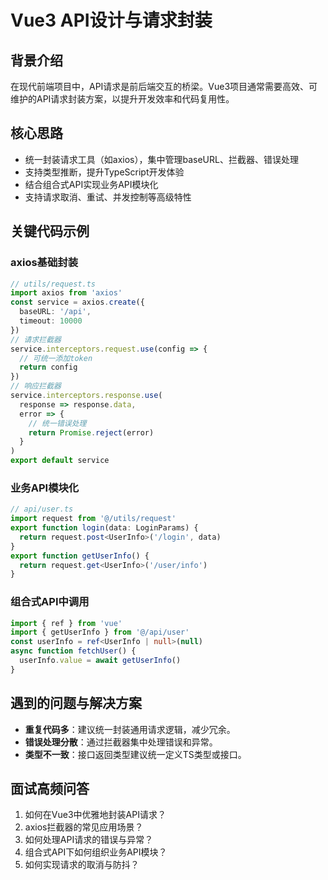 # Vue3 API设计与请求封装

## 背景介绍
在现代前端项目中，API请求是前后端交互的桥梁。Vue3项目通常需要高效、可维护的API请求封装方案，以提升开发效率和代码复用性。

## 核心思路
- 统一封装请求工具（如axios），集中管理baseURL、拦截器、错误处理
- 支持类型推断，提升TypeScript开发体验
- 结合组合式API实现业务API模块化
- 支持请求取消、重试、并发控制等高级特性

## 关键代码示例
### axios基础封装
```typescript
// utils/request.ts
import axios from 'axios'
const service = axios.create({
  baseURL: '/api',
  timeout: 10000
})
// 请求拦截器
service.interceptors.request.use(config => {
  // 可统一添加token
  return config
})
// 响应拦截器
service.interceptors.response.use(
  response => response.data,
  error => {
    // 统一错误处理
    return Promise.reject(error)
  }
)
export default service
```

### 业务API模块化
```typescript
// api/user.ts
import request from '@/utils/request'
export function login(data: LoginParams) {
  return request.post<UserInfo>('/login', data)
}
export function getUserInfo() {
  return request.get<UserInfo>('/user/info')
}
```

### 组合式API中调用
```typescript
import { ref } from 'vue'
import { getUserInfo } from '@/api/user'
const userInfo = ref<UserInfo | null>(null)
async function fetchUser() {
  userInfo.value = await getUserInfo()
}
```

## 遇到的问题与解决方案
- **重复代码多**：建议统一封装通用请求逻辑，减少冗余。
- **错误处理分散**：通过拦截器集中处理错误和异常。
- **类型不一致**：接口返回类型建议统一定义TS类型或接口。

## 面试高频问答
1. 如何在Vue3中优雅地封装API请求？
2. axios拦截器的常见应用场景？
3. 如何处理API请求的错误与异常？
4. 组合式API下如何组织业务API模块？
5. 如何实现请求的取消与防抖？